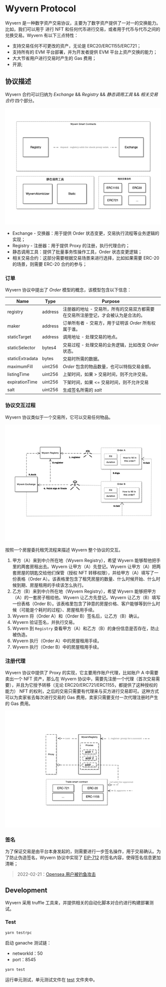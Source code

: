 # Wyvern Protocol

Wyvern 是一种数字资产交易协议，主要为了数字资产提供了一对一的交换能力。比如，我们可以用于 进行 NFT 和任何代币进行交易，或者用于代币与代币之间的兑换交易。Wyvern 有以下三点特性：

- 支持交易任何不可更改的资产，无论是 ERC20/ERC1155/ERC721；
- 支持所有的 EVM 平台部署，并为开发者提供 EVM 平台上资产交换的能力；
- 大大节省用户进行交易时产生的 Gas 费用；
- 开源;

## 协议描述

Wyvern 合约可以归纳为 *Exchange* && *Registry* && *静态调用工具* && *相关交易合约* 四个部分。

![](images/01.png)

- Exchange - 交换器：用于提供 Order 状态变更，交易执行流程等业务逻辑的实现；
- Registry - 注册器：用于提供 Proxy 的注册，执行代理合约；
- 静态调用工具：提供了批量事务性操作工具，Order 状态变更逻辑；
- 相关交易合约：这部分需要根据交易场景来进行选择，比如如果需要 ERC-20 的场景，则需要 ERC-20 合约的参与；

### 订单

Wyvern 协议中提出了 *Order* 模型的概念，该模型包含以下信息：

|Name | Type |	Purpose|
|--|--|--|
|registry|	address |	注册器的地址 - 交易所，所有的交易双方都需要在交易所注册登记，才会被认为是合法的。
|maker |	address |	订单所有者 - 交易方，用于证明该 *Order* 所有权属于谁。
|staticTarget |	address |	调用地址 - 处理交易的地点。
|staticSelector |	bytes4 | 交易过程 - 处理交易的业务逻辑，比如改变 *Order* 状态。
|staticExtradata |	bytes |	交易时所需的数据。
|maximumFill |	uint256	| *Order* 包含的物品数量，也可以特指交易金额。
|listingTime |	uint256	| 上架时间，如果 > 交易时间，则不允许交易。
|expirationTime |	uint256	| 下架时间，如果 <= 交易时间，则不允许交易
|salt |	uint256	| 生成签名所需的 *salt*

### 协议交互过程

Wyvern 协议类似于一个交易所，它可以交易任何物品。

![](images/02.png)

按照一个房屋委托租凭流程来描述 Wyvern 整个协议的交互。

1. 甲方（A）来到中介所在地（Wyvern Registry），希望 Wyvern 能够帮他把手里的两套房租出去。Wyvern 让甲方（A）先登记。Wyvern 让甲方（A）把两套房屋的钥匙交给他们保管（授权 NFT 转移权限），并给甲方（A）填写了一份表格（Order A）。该表格里包含了租凭房屋的数量、什么时候开始、什么时候到期、房屋租用的手续该怎么执行。
2. 乙方（B）来到中介所在地（Wyvern Registry），希望 Wyvern 能够把甲方（A）的一套房子租给他。Wyvern 让乙方先登记。Wyvern 让乙方（B）填写一份表格（Order B）。该表格里包含了钟意的房屋价格、客户能够等到什么时候（可能是个耗时的过程）、房屋租用手续。
3. Wyvern 将（Order A）和（Order B）签名后，让乙方（B）确认。
4. Wyvern 验证签名，并执行交易。
5. Wyvern 到 `Registry` 查看甲方（A）和乙方（B）的身份信息是否存在，防止被伪造。
6. Wyvern 执行（Order A）中的房屋租用手续。
7. Wyvern 执行（Order B）中的房屋租用手续。

### 注册代理

Wyvern 协议中提供了 Proxy 的实现，它主要用作账户代理，比如账户 A 中需要卖出一个 NFT 资产，那么在 Wyvern 协议中，需要先注册一个代理（首次交易需要），并且为它授予转移（无论 ERC20/ERC721/ERC1155，都提供了这种授权的能力） NFT 的权利，之后的交易只需要有代理来与买方进行交易即可。这种方式可以为卖家省去每次进行交易的 Gas 费用，卖家只需要支付一次代理注册时产生的 Gas 费用。

![](images/03.png)

### 签名
为了保证交易是由平台本身发起的，则需要进行一步签名操作，用于交易确认。为了防止伪造签名，Wyvern 协议中实现了 [EIP-712](https://github.com/ethereum/EIPs/blob/master/EIPS/eip-712.md) 的签名内容，使得签名信息更加清晰；

> 2022-02-21：[Opensea 用户被钓鱼攻击](https://mirror.xyz/0xFb4c6dF1C62C62fd956546E749821b4a2B4D278b/GlzBs7cI4QWZmy6sIEKKp9XWxeCINDBixHNkFxj1ZTY)

## Development

Wyvern 采用 truffle 工具来，并提供相关的自动化脚本对合约进行构建部署测试。

### Test

```bash
yarn testrpc
```

启动 ganache 测试链：

- networkId：50
- port：8545

```bash
yarn test
```

运行单元测试，单元测试文件在 [test](../test/) 文件夹中。


